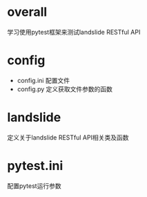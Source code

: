# overall 
学习使用pytest框架来测试landslide RESTful API

# config
- config.ini 配置文件
- config.py 定义获取文件参数的函数

# landslide
定义关于landslide RESTful API相关类及函数

# pytest.ini
配置pytest运行参数

